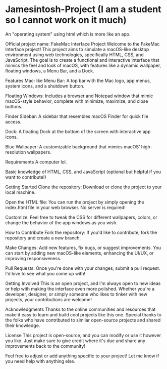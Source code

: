 # Jamesintosh-Project (I am a student so I cannot work on it much)

An "operating system" using html which is more like an app.

Official project name:
FakeMac Interface Project
Welcome to the FakeMac Interface project! This project aims to simulate a macOS-like desktop environment using web technologies, specifically HTML, CSS, and JavaScript. The goal is to create a functional and interactive interface that mimics the feel and look of macOS, with features like a dynamic wallpaper, floating windows, a Menu Bar, and a Dock.

Features
Mac-like Menu Bar: A top bar with the Mac logo, app menus, system icons, and a shutdown button.

Floating Windows: Includes a browser and Notepad window that mimic macOS-style behavior, complete with minimize, maximize, and close buttons.

Finder Sidebar: A sidebar that resembles macOS Finder for quick file access.

Dock: A floating Dock at the bottom of the screen with interactive app icons.

Blue Wallpaper: A customizable background that mimics macOS’ high-resolution wallpapers.

Requirements
A computer lol.

Basic knowledge of HTML, CSS, and JavaScript (optional but helpful if you want to contribute!)

Getting Started
Clone the repository: Download or clone the project to your local machine.

Open the HTML file: You can run the project by simply opening the index.html file in your web browser. No server is required!

Customize: Feel free to tweak the CSS for different wallpapers, colors, or change the behavior of the app windows as you wish.

How to Contribute
Fork the repository: If you'd like to contribute, fork the repository and create a new branch.

Make Changes: Add new features, fix bugs, or suggest improvements. You can start by adding new macOS-like elements, enhancing the UI/UX, or improving responsiveness.

Pull Requests: Once you're done with your changes, submit a pull request. I'd love to see what you come up with!

Getting Involved
This is an open project, and I’m always open to new ideas or help with making the interface even more polished. Whether you're a developer, designer, or simply someone who likes to tinker with new projects, your contributions are welcome!

Acknowledgments
Thanks to the online communities and resources that make it easy to learn and build cool projects like this one. Special thanks to the folks who have contributed to similar open-source projects and shared their knowledge.

License
This project is open-source, and you can modify or use it however you like. Just make sure to give credit where it's due and share any improvements back to the community!

Feel free to adjust or add anything specific to your project! Let me know if you need help with anything else.
